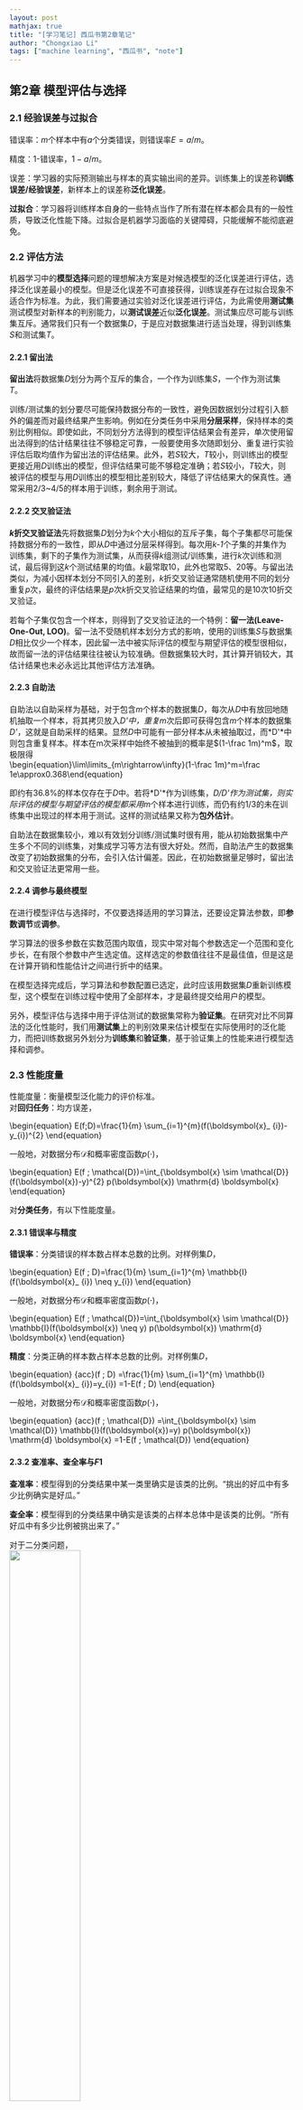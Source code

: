 ```yaml
---
layout: post
mathjax: true
title: "[学习笔记] 西瓜书第2章笔记"
author: "Chongxiao Li"
tags: ["machine learning", "西瓜书", "note"]
---
```


## 第2章 模型评估与选择

### 2.1 经验误差与过拟合
错误率：*m*个样本中有*a*个分类错误，则错误率$E=a/m$。  

精度：1-错误率，$1-a/m$。  

误差：学习器的实际预测输出与样本的真实输出间的差异。训练集上的误差称**训练误差/经验误差**，新样本上的误差称**泛化误差**。   

**过拟合**：学习器将训练样本自身的一些特点当作了所有潜在样本都会具有的一般性质，导致泛化性能下降。过拟合是机器学习面临的关键障碍，只能缓解不能彻底避免。  

### 2.2 评估方法
机器学习中的**模型选择**问题的理想解决方案是对候选模型的泛化误差进行评估，选择泛化误差最小的模型。但是泛化误差不可直接获得，训练误差存在过拟合现象不适合作为标准。为此，我们需要通过实验对泛化误差进行评估，为此需使用**测试集**测试模型对新样本的判别能力，以**测试误差**近似**泛化误差**。测试集应尽可能与训练集互斥。通常我们只有一个数据集*D*，于是应对数据集进行适当处理，得到训练集*S*和测试集*T*。  

#### 2.2.1 留出法
**留出法**将数据集*D*划分为两个互斥的集合，一个作为训练集*S*，一个作为测试集*T*。  

训练/测试集的划分要尽可能保持数据分布的一致性，避免因数据划分过程引入额外的偏差而对最终结果产生影响。例如在分类任务中采用**分层采样**，保持样本的类别比例相似。即使如此，不同划分方法得到的模型评估结果会有差异，单次使用留出法得到的估计结果往往不够稳定可靠，一般要使用多次随即划分、重复进行实验评估后取均值作为留出法的评估结果。此外，若*S*较大，*T*较小，则训练出的模型更接近用*D*训练出的模型，但评估结果可能不够稳定准确；若*S*较小，*T*较大，则被评估的模型与用*D*训练出的模型相比差别较大，降低了评估结果大的保真性。通常采用2/3~4/5的样本用于训练，剩余用于测试。

#### 2.2.2 交叉验证法
**$k$折交叉验证法**先将数据集*D*划分为$k$个大小相似的互斥子集，每个子集都尽可能保持数据分布的一致性，即从*D*中通过分层采样得到。每次用*k-1*个子集的并集作为训练集，剩下的子集作为测试集，从而获得$k$组测试/训练集，进行$k$次训练和测试，最后得到这$k$个测试结果的均值。$k$最常取10，此外也常取5、20等。与留出法类似，为减小因样本划分不同引入的差别，$k$折交叉验证通常随机使用不同的划分重复*p*次，最终的评估结果是*p*次$k$折交叉验证结果的均值，最常见的是10次10折交叉验证。  

若每个子集仅包含一个样本，则得到了交叉验证法的一个特例：**留一法(Leave-One-Out, LOO)**。留一法不受随机样本划分方式的影响，使用的训练集*S*与数据集*D*相比仅少一个样本，因此留一法中被实际评估的模型与期望评估的模型很相似，故而留一法的评估结果往往被认为较准确。但数据集较大时，其计算开销较大，其估计结果也未必永远比其他评估方法准确。  

#### 2.2.3 自助法
自助法以自助采样为基础，对于包含*m*个样本的数据集*D*，每次从*D*中有放回地随机抽取一个样本，将其拷贝放入*D'*中，重复*m*次后即可获得包含*m*个样本的数据集*D'*，这就是自助采样的结果。显然*D*中可能有一部分样本从未被抽取过，而*D'*中则包含重复样本。样本在m次采样中始终不被抽到的概率是$(1-\frac 1m)^m$，取极限得  
\begin{equation}\lim\limits_{m\rightarrow\infty}(1-\frac 1m)^m=\frac 1e\approx0.368\end{equation}

即约有36.8%的样本仅存在于*D*中。若将*D'*作为训练集，*D/D'*作为测试集，则实际评估的模型与期望评估的模型都采用*m*个样本进行训练，而仍有约1/3的未在训练集中出现过的样本用于测试。这样的测试结果又称为**包外估计**。  

自助法在数据集较小，难以有效划分训练/测试集时很有用，能从初始数据集中产生多个不同的训练集，对集成学习等方法有很大好处。然而，自助法产生的数据集改变了初始数据集的分布，会引入估计偏差。因此，在初始数据量足够时，留出法和交叉验证法更常用一些。   

#### 2.2.4 调参与最终模型
在进行模型评估与选择时，不仅要选择适用的学习算法，还要设定算法参数，即**参数调节**或**调参**。  

学习算法的很多参数在实数范围内取值，现实中常对每个参数选定一个范围和变化步长，在有限个参数中产生选定值。这样选定的参数值往往不是最佳值，但是这是在计算开销和性能估计之间进行折中的结果。  

在模型选择完成后，学习算法和参数配置已选定，此时应该用数据集*D*重新训练模型，这个模型在训练过程中使用了全部样本，才是最终提交给用户的模型。  

另外，模型评估与选择中用于评估测试的数据集常称为**验证集**。在研究对比不同算法的泛化性能时，我们用**测试集**上的判别效果来估计模型在实际使用时的泛化能力，而把训练数据另外划分为**训练集**和**验证集**，基于验证集上的性能来进行模型选择和调参。  

### 2.3 性能度量
性能度量：衡量模型泛化能力的评价标准。  
对**回归任务**：均方误差，

\begin{equation}
E(f;D)=\frac{1}{m} \sum_{i=1}^{m}(f(\boldsymbol{x}_ {i})-y_{i})^{2}
\end{equation}

一般地，对数据分布$\mathcal{D}$和概率密度函数$p(\cdot)$，

\begin{equation}
E(f ; \mathcal{D})=\int_{\boldsymbol{x} \sim \mathcal{D}}(f(\boldsymbol{x})-y)^{2} p(\boldsymbol{x}) \mathrm{d} \boldsymbol{x}
\end{equation}

对**分类任务**，有以下性能度量。

#### 2.3.1 错误率与精度
**错误率**：分类错误的样本数占样本总数的比例。对样例集*D*，  

\begin{equation}
E(f ; D)=\frac{1}{m} \sum_{i=1}^{m} \mathbb{I}(f(\boldsymbol{x}_ {i}) \neq y_{i})
\end{equation}

一般地，对数据分布$\mathcal{D}$和概率密度函数$p(\cdot)$，  

\begin{equation}
E(f ; \mathcal{D})=\int_{\boldsymbol{x} \sim \mathcal{D}} \mathbb{I}(f(\boldsymbol{x}) \neq y) p(\boldsymbol{x}) \mathrm{d} \boldsymbol{x}
\end{equation}

**精度**：分类正确的样本数占样本总数的比例。对样例集*D*，  

\begin{equation}
{acc}(f ; D) =\frac{1}{m} \sum_{i=1}^{m} \mathbb{I}(f(\boldsymbol{x}_ {i})=y_{i}) =1-E(f ; D)
\end{equation}

一般地，对数据分布$\mathcal{D}$和概率密度函数$p(\cdot)$，  

\begin{equation}
{acc}(f ; \mathcal{D}) =\int_{\boldsymbol{x} \sim \mathcal{D}} \mathbb{I}(f(\boldsymbol{x})=y) p(\boldsymbol{x}) \mathrm{d} \boldsymbol{x} =1-E(f ; \mathcal{D})
\end{equation}

#### 2.3.2 查准率、查全率与$F1$
**查准率**：模型得到的分类结果中某一类里确实是该类的比例。“挑出的好瓜中有多少比例确实是好瓜。”   

**查全率**：模型得到的分类结果中确实是该类的占样本总体中是该类的比例。“所有好瓜中有多少比例被挑出来了。”    

对于二分类问题，  
<img src="/images/fig2-1.png" width="50%">

查准率*P*定义为  
\begin{equation}
P=\frac{T P}{T P+F P}
\end{equation}

查全率*R*定义为  
\begin{equation}
R=\frac{T P}{T P+F N}
\end{equation}

查准率与查全率是一对矛盾的度量。一般来说查准率高时，查全率往往偏低，而查全率高时，查准率往往偏低。  

根据学习器预测结果对样例进行排序，按照从最可能是正例到最不可能是正例的顺序逐个把样本作为正例进行预测，并计算出当前的查准率和查全率，即可得到**查准率-查全率曲线**，即**P-R曲线**。  
<img src="/images/fig2-2.png" width="50%">  

若一个学习器的P-R曲线将另一个学习器的P-R曲线完全包住，可以断言前者优于后者，如上图中A优于C，否则难以断言。此时一般可以比较曲线下侧的面积，但较难计算。人们设计了一些综合考虑查全率、查准率的性能度量。  

一种度量方法是平衡点(Break-Event Point, BEP)，是查准率与查全率相等时的取值。但该方法过于简化。  

更常用的度量方法是**$F1$度量**（查准率与查全率的调和平均$\frac{1}{F 1}=\frac{1}{2} \cdot(\frac{1}{P}+\frac{1}{R})$）
\begin{equation}
F 1=\frac{2 \times P \times R}{P+R}=\frac{2 \times T P}{\text { 样例总数 }+T P-T N}
\end{equation}

$F1$度量的一般形式**$F_\beta$**（查准率与查全率的加权调和平均$\frac{1}{F_{\beta}}=\frac{1}{1+\beta^{2}} \cdot(\frac{1}{P}+\frac{\beta^{2}}{R})$）能让我们表达出对查全率/查准率的偏好
\begin{equation}
F_{\beta}=\frac{(1+\beta^{2}) \times P \times R}{(\beta^{2} \times P)+R}
\end{equation}

其中$\beta=1$时为标准的$F1$，$\beta>1$时查全率更重要，$\beta<1$时查准率更重要。  

当我们希望在n个二分类混淆矩阵上综合考察查准率和查全率时，有两种方法。一种是**宏查准率**、**宏查全率**、**宏$F1$**，先对n个混淆矩阵计算查准率和查全率，再计算它们的均值
\begin{equation}
\operatorname{macro}-P=\frac{1}{n} \sum_{i=1}^{n} P_{i}
\end{equation}
\begin{equation}
\operatorname{macro}-R=\frac{1}{n} \sum_{i=1}^{n} R_{i}
\end{equation}
\begin{equation}
\operatorname{macro}-F 1=\frac{2 \times \operatorname{macro}-P \times \operatorname{macro}-R}{\operatorname{macro}-P+\operatorname{macro}-R}
\end{equation}

一种是**微查准率**、**微查全率**、**微$F1$**，先计算n个混淆矩阵的元素的均值，再计算查准率和查全率及$F1$
\begin{equation}
\operatorname{micro}-P=\frac{\overline{T P}}{\overline{T P}+\overline{F P}}
\end{equation}  
\begin{equation}
\operatorname{micro}-R=\frac{\overline{T P}}{\overline{T P}+\overline{F N}}
\end{equation}  
\begin{equation}
\operatorname{micro}-F 1=\frac{2 \times \operatorname{micro}-P \times \operatorname{micro}-R}{\operatorname{micro}-P+\operatorname{micro}-R}
\end{equation}  

#### 2.3.3 ROC与AUC
分类问题常通过微测试样本产生一个实值或概率预测，再将该实值与**分类阈值**进行比较进行分类。可以将这个过程看作依照该实值对测试样本进行排序，在**截断点**之前的判作正例，之后的判作反例。该截断点会依据任务需求对查全率和查准率的重视程度移动。

**受试者工作特征(Receiver Operating Characteristic, ROC)曲线**与P-R曲线类似，考察排序本身的质量好坏，进而反映学习器在不同任务下的期望泛化能力的好坏。ROC曲线的纵轴是**真正例率(True Positive Rate, TPR)**，横轴是**假正例率(False Positive Rate, FPR)**
\begin{equation}
\mathrm{TPR} =\frac{T P}{T P+F N}
\end{equation}
\begin{equation}
\mathrm{FPR} =\frac{F P}{T N+F P}
\end{equation}

可以看到，真正例率是所有正例中被判为正例的比例，假正例率是所有反例中被判为正例的比例。

ROC图中对角线对应随机猜测模型，点(0,1)对应将所有正例排在所有反例之前的理想模型。实际上测试样例是有限的，因此只能绘制出图右侧的近似ROC曲线。
<img src="/images/fig2-3.png" width ="75%">  

在比较两个学习器优劣时，若一个学习器的ROC曲线完全包住另一个，则可以断言前者优于后者。若ROC曲线发生交叉，可以考察ROC曲线下侧围住的面积，即**AUC(Area Under ROC Curve)**。若ROC曲线由坐标为$\{(x_{1}, y_{1}),(x_{2}, y_{2}), \ldots,(x_{m}, y_{m})\}$的点顺序连接而成，则AUC可估算为
\begin{equation}
\mathrm{AUC}=\frac{1}{2} \sum_{i=1}^{m-1}(x_{i+1}-x_{i}) \cdot(y_{i}+y_{i+1})
\end{equation}

对于给定$m^{+}$个正例和$m^{-}$个反例，令$D^{+}$和$D^{-}$表示正例集合和反例集合，考虑每一对正例和反例，若正例的预测值小于反例，记罚分1分，若相等，记罚分0.5分，计算可得排序的**损失**
\begin{equation}
\ell_{\text {rank }}=\frac{1}{m^{+} m^{-}} \sum_{\boldsymbol{x}^{+} \in D^{+}} \sum_{\boldsymbol{x}^{-} \in D^{-}}(\mathbb{I}(f(\boldsymbol{x}^{+})<f(\boldsymbol{x}^{-}))+\frac{1}{2} \mathbb{I}(f(\boldsymbol{x}^{+})=f(\boldsymbol{x}^{-})))
\end{equation}

AUC与损失之间有关系
\begin{equation}
\mathrm{AUC}=1-\ell_{\text {rank}}
\end{equation}

#### 2.3.4代价敏感错误率与代价曲线
现实任务中可能遇到不同类型的错误所造成的后果不同的情况，为了权衡不同类型错误造成的不同损失，可以为错误赋予**非均等代价**。以二分类任务为例，我们可以设置**代价矩阵**：
<img src="/images/fig2-4.png">   

前述性能度量大都隐式地假设了错误的代价均等。当我们引入非均等代价，需要采用代价敏感的性能度量。  

对错误率，可以改造为**代价敏感错误率**  
\begin{equation}
E(f;D;cost)= \frac{1}{m}(\sum_{\boldsymbol{x}_ {i} \in D^{+}} \mathbb{I}(f(\boldsymbol{x}_ {i}) \neq y_ {i}) \times \operatorname{cost}_ {01} +\sum_{\boldsymbol{x}_ {i} \in D^{-}} \mathbb{I}(f(\boldsymbol{x}_ {i}) \neq y_{i}) \times \operatorname{cost}_{10})
\end{equation}

对ROC曲线，其不能反映学习器的**期望总体代价**。我们可以采用**代价曲线**，其横轴为取值$[0,1]$的**正例概率代价**  
\begin{equation}
P(+) \text { cost }=\frac{p \times \operatorname{cost}_ {01}}{p \times \operatorname{cost}_ {01}+(1-p) \times \operatorname{cost}_{10}}
\end{equation}

其中$p$是样例为正例的概率。其纵轴为取值$[0,1]$的**归一化代价**  
\begin{equation}
\text { cost }_ {\text {norm }}=\frac{\mathrm{FNR} \times p \times \operatorname{cost}_ {01}+\mathrm{FPR} \times(1-p) \times \operatorname{cost}_ {10}}{p \times \operatorname{cost}_ {01}+(1-p) \times \operatorname{cost}_{10}}
\end{equation}

其中FPR为假正例率，FNR=1-TPR为假反例率。代价曲线的绘制方法为，以ROC曲线上每一点的坐标(TPR,FPR)计算对应的FNR，在代价平面上绘制一条从(0,FPR)到(1,FNR)的线段，该线段下侧面积表示该条件下的期望总体代价。取所有线段的下界，围成的面积即为在所有条件下学习器的期望总体代价。
<img src="/images/fig2-5.png" width ="50%">  

### 2.4 比较检验
为什么要采用**统计假设检验**方法来对学习器性能进行比较？
- 希望得到泛化性能，实验只能得到在测试集上的性能，两者可能不同
- 测试集上的性能与测试集本身的选择关系很大，不同测试集结果可能不同
- 很多机器学习算法本身具有一定随机性，即使在同一个测试集上进行测试结果也可能不同  

基于统计假设检验，我们可以推断出，若在测试集上观察到学习器A比B好，则A的泛化性能是否在统计学上优于B，以及这个结论的把握有多大。
#### 2.4.1 假设检验
泛化错误率与测试错误率未必相同，但二者接近的可能性比较大，相差很大的可能性非常小，因此可以根据测试错误率估推泛化错误率。  

在包含$m$个样本的测试集上，泛化错误率为$\epsilon$的学习器被测得测试错误率$\hat{\epsilon}$的概率
\begin{equation}
P(\hat{\epsilon} ; \epsilon)=\binom{m}{\hat{\epsilon} \times m} \epsilon^{\hat{\epsilon} \times m}(1-\epsilon)^{m-\hat{\epsilon} \times m}
\end{equation}

符合**二项分布**，$P(\hat{\epsilon} ; \epsilon)$在$\epsilon = \hat{\epsilon}$时取最大，$|\epsilon - \hat{\epsilon}|$增大时减小。  
<img src="/images/fig2-6.png" width="50%">

我们可以使用**二项检验**对假设**$\epsilon \le \epsilon_0 $**进行检验，在**$1-\alpha$**的概率内所能观测到的最大错误率
\begin{equation}
\bar{\epsilon}=\max \epsilon \quad \text { s.t. } \quad \sum_{i=\epsilon_{0} \times m+1}^{m} \binom{m}{i} \epsilon^{i}(1-\epsilon)^{m-i}<\alpha
\end{equation}

此时若测试错误率$\hat{\epsilon}$小于临界值$\bar{\epsilon}$，则根据二项检验可得出结论：在$\alpha$的**显著度**下，假设$\epsilon \le \epsilon_0 $不能被拒绝，即以$1-\alpha$的**置信度**认为学习器的泛化错误率不大于$\hat{\epsilon}$。否则该假设可以被拒绝，即在$\alpha$的显著度下认为学习器的泛化错误率大于$\hat{\epsilon}$。  

对于多次重复留出法或交叉验证法等进行多次训练/测试，会得到多个测试错误率的情况，可以使用***t*检验**。假定我们得到$k$个测试错误率，$\hat{\epsilon_1}, \hat{\epsilon_2}, \dots \hat{\epsilon_k}$，则**平均测试错误率$\mu$**和**方差$\sigma^2$**为

\begin{equation}
\mu=\frac{1}{k} \sum_{i=1}^{k} \hat{\epsilon}_{i}
\end{equation}

\begin{equation}
\sigma^{2}=\frac{1}{k-1} \sum_{i=1}^{k}(\hat{\epsilon}_{i}-\mu)^{2}
\end{equation}

考虑到这$k$个测试错误率可以看作泛化错误率$\epsilon_{0}$的独立采样，则变量
\begin{equation}
\tau_{t}=\frac{\sqrt{k}(\mu-\epsilon_{0})}{\sigma}
\end{equation}
服从自由度为$k-1$的***t*分布**
<img src="/images/fig2-7.png" width="50%">

对假设"$\mu=\epsilon_{0}$"和显著度$\alpha$，我们可计算出当测试错误率均值为$\epsilon_{0}$时，在$1-\alpha$概率内能观测到的最大错误率，即临界值。这里考虑**双边假设**，如上图，两边阴影部分各有$\alpha / 2$的面积；假定阴影部分范围分别为$[-\infty, t_{-\alpha / 2}]$和$[t_{\alpha / 2}, \infty]$。若平均错误率$\mu$与$\epsilon_{0}$之差$|\mu-\epsilon_{0}|$位于临界值范围$[t_{-\alpha / 2}, t_{\alpha / 2}]$内，则不能拒绝假设"$\mu=\epsilon_{0}$"，即可认为泛化错误率为$\epsilon_{0}$，置信度为$1-\alpha$；否则可拒绝该假设，即在该显著度下可认为泛化错误率与$\epsilon_{0}$有显著不同。$\alpha$常用取值有0.05和0.1。表2.3给出了一些常用临界值。

#### 2.4.2 交叉验证*t*检验
#### 2.4.3 McNemar检验
#### 2.4.4 Friedman检验与Nemenyi检验

### 2.5 偏差与方差
